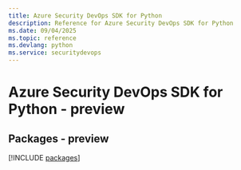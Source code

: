 ```yaml
---
title: Azure Security DevOps SDK for Python
description: Reference for Azure Security DevOps SDK for Python
ms.date: 09/04/2025
ms.topic: reference
ms.devlang: python
ms.service: securitydevops
---
```

# Azure Security DevOps SDK for Python - preview
## Packages - preview
[!INCLUDE [packages](security-devops-index.md)]